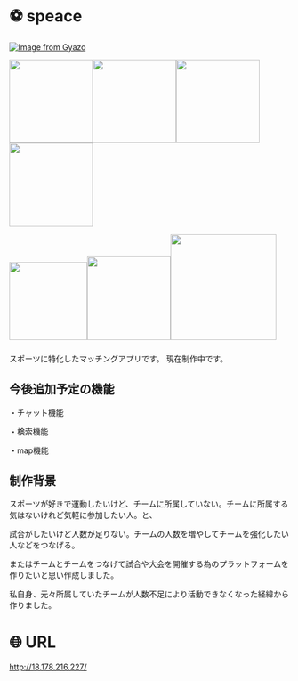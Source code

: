 # :soccer:  speace

[![Image from Gyazo](https://i.gyazo.com/77068b392e67e3f80fea1c6c22ed2cf6.jpg)](https://gyazo.com/77068b392e67e3f80fea1c6c22ed2cf6)

<img src="https://user-images.githubusercontent.com/58324998/73808001-b665f300-4811-11ea-816a-4c4a838693e1.png" width="150px"><img src="https://user-images.githubusercontent.com/58324998/73808005-b9f97a00-4811-11ea-8542-cfcabca16d3a.png" width="150px"><img src="https://user-images.githubusercontent.com/58324998/73808011-bebe2e00-4811-11ea-9751-05f4bb248e37.png" width="150px"><img src="https://user-images.githubusercontent.com/58324998/74326379-9e700f80-4dcd-11ea-8b94-32b56400db7c.png" width="150px">

<img src="https://user-images.githubusercontent.com/58324998/74326220-5d77fb00-4dcd-11ea-9427-e226680a0560.png" width="140px"><img src="https://user-images.githubusercontent.com/58324998/74326349-9021f380-4dcd-11ea-8f62-f73c3cde5ca9.png" width="150px"><img src="https://user-images.githubusercontent.com/58324998/74326292-78e30600-4dcd-11ea-9061-7c579fb3a215.png" width="190px">
###

スポーツに特化したマッチングアプリです。
現在制作中です。

## 今後追加予定の機能

・チャット機能

・検索機能

・map機能


## 制作背景
スポーツが好きで運動したいけど、チームに所属していない。チームに所属する気はないけれど気軽に参加したい人。と、

試合がしたいけど人数が足りない。チームの人数を増やしてチームを強化したい人などをつなげる。

またはチームとチームをつなげて試合や大会を開催する為のプラットフォームを作りたいと思い作成しました。

私自身、元々所属していたチームが人数不足により活動できなくなった経緯から作りました。


# :globe_with_meridians: URL

http://18.178.216.227/

# 
